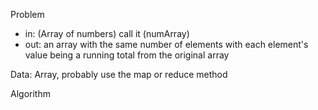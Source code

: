 Problem
- in: (Array of numbers) call it (numArray)
- out: an array with the same number of elements with each element's value being
       a running total from the original array


Data: Array, probably use the map or reduce method

Algorithm